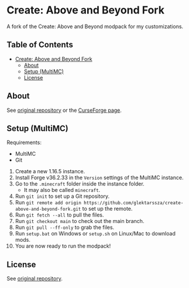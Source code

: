 # Create: Above and Beyond Fork #

A fork of the Create: Above and Beyond modpack for my customizations.

<!-- omit in toc -->
## Table of Contents ##

* [Create: Above and Beyond Fork](#create-above-and-beyond-fork)
    * [About](#about)
    * [Setup (MultiMC)](#setup-multimc)
    * [License](#license)

## About ##

See [original repository](https://github.com/simibubi/Above-and-Beyond) or the
[CurseForge page](https://www.curseforge.com/minecraft/modpacks/create-above-and-beyond).

## Setup (MultiMC) ##

Requirements:

* MultiMC
* Git

1. Create a new 1.16.5 instance.
2. Install Forge v36.2.33 in the `Version` settings of the MultiMC instance.
3. Go to the `.minecraft` folder inside the instance folder.
    * It may also be called `minecraft`.
4. Run `git init` to set up a Git repository.
5. Run `git remote add origin https://github.com/glektarssza/create-above-and-beyond-fork.git` to set up the remote.
6. Run `git fetch --all` to pull the files.
7. Run `git checkout main` to check out the main branch.
8. Run `git pull --ff-only` to grab the files.
9. Run `setup.bat` on Windows or `setup.sh` on Linux/Mac to download mods.
10. You are now ready to run the modpack!

## License ##

See [original repository](https://github.com/simibubi/Above-and-Beyond).
